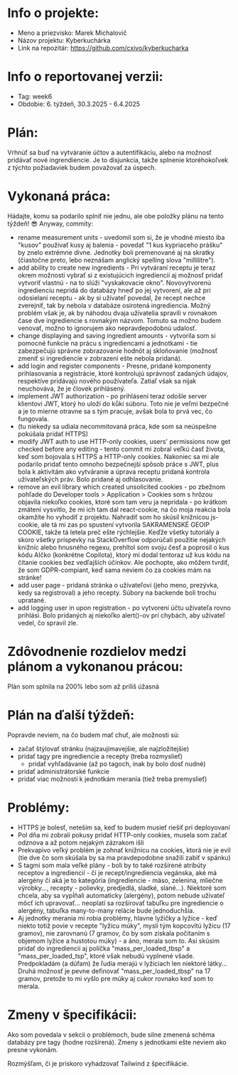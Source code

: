 # Info o projekte:
- Meno a priezvisko: Marek Michalovič
- Názov projektu: Kyberkuchárka
- Link na repozitár: https://github.com/cxivo/kyberkucharka

# Info o reportovanej verzii:  
- Tag: week6
- Obdobie: 6. týždeň, 30.3.2025 - 6.4.2025

# Plán:
Vrhnúť sa buď na vytváranie účtov a autentifikáciu, alebo na možnosť pridávať nové ingrendiencie. Je to disjunkcia, takže splnenie ktoréhokoľvek z týchto požiadaviek budem považovať za úspech.

# Vykonaná práca:
Hádajte, komu sa podarilo splniť nie jednu, ale obe položky plánu na tento týždeň! 😎 Anyway, commity:
- rename measurement units - uvedomil som si, že je vhodné miesto iba "kusov" používať kusy aj balenia - povedať "1 kus kypriaceho prášku" by znelo extrémne divne. Jednotky boli premenované aj na skratky (čiastočne preto, lebo neznášam anglický spelling slova "millilitre").
- add ability to create new ingredients - Pri vytváraní receptu je teraz okrem možnosti vybrať si z existujúcich ingrediencií aj možnosť pridať vytvoriť vlastnú - na to slúži "vyskakovacie okno". Novovytvorenú ingredienciu nepridá do databázy hneď po jej vytvorení, ale až pri odosielaní receptu - ak by si užívateľ povedal, že recept nechce zverejniť, tak by nebola v databáze osirotená ingrediencia. Možný problém však je, ak by náhodou dvaja užívatelia spravili v rovnakom čase dve ingrediencie s rovnakým názvom. Tomuto sa možno budem venovať, možno to ignorujem ako nepravdepodobnú udalosť.
- change displaying and saving ingredient amounts - vytvorila som si pomocné funkcie na prácu s ingrediencami a jednotkami - tie zabezpečujú správne zobrazovanie hodnôt aj skloňovanie (možnosť zmeniť si ingrediencie v zobrazení ešte nebola pridaná).
- add login and register components - Presne, pridané komponenty prihlasovania a registrácie, ktoré kontrolujú správnosť zadaných údajov, respektíve pridávajú nového používateľa. Zatiaľ však sa nijak neuchováva, že je človek prihlásený.
- implement JWT authorization - po prihlásení teraz odošle server klientovi JWT, ktorý ho uloží do kůkí súboru. Toto nie je veľmi bezpečné a je to mierne otravne sa s tým pracuje, avšak bola to prvá vec, čo fungovala.
- (tu niekedy sa udiala necommitovaná práca, kde som sa neúspešne pokúšala pridať HTTPS)
- modify JWT auth to use HTTP-only cookies, users' permissions now get checked before any editing - tento commit mi zobral veľkú časť života, keď som bojovala s HTTPS a HTTP-only cookies. Nakoniec sa mi ale podarilo pridať tento omnoho bezpečnejší spôsob práce s JWT, plus bola k aktivitám ako vytváranie a úprava receptu pridaná kontrola užívateľských práv. Bolo pridané aj odhlasovanie.
- remove an evil library which created unsolicited cookies - po zbežnom pohľade do Developer tools > Application > Cookies som s hrôzou objavila niekoľko cookies, ktoré som tam veru ja nepridala - po krátkom zmätení vysvitlo, že mi ich tam dal react-cookie, na čo moja reakcia bola okamžite ho vyhodiť z projektu. Nahradiť som ho skúsil knižnicou js-cookie, ale tá mi zas po spustení vytvorila SAKRAMENSKÉ GEOIP COOKIE, takže tá letela preč ešte rýchlejšie. Keďže všetky tutoriály a skoro všetky príspevky na StackOverflow odporúčali použitie nejakých knižníc alebo hnusného regexu, prehltol som svoju česť a poprosil o kus kódu AIčko (konkrétne Copilota), ktorý mi dodal tentoraz už kus kódu na čítanie cookies bez vedľajších účinkov. Ale pochopte, ako môžem tvrdiť, že som GDPR-compiant, keď sama neviem čo za cookies mám na stránke!
- add user page - pridaná stránka o užívateľovi (jeho meno, prezývka, kedy sa registroval) a jeho recepty. Súbory na backende boli trochu upratané.
- add logging user in upon registration - po vytvorení účtu užívateľa rovno prihlási. Bolo pridaných aj niekoľko alert()-ov pri chybách, aby užívateľ vedel, čo spravil zle.

# Zdôvodnenie rozdielov medzi plánom a vykonanou prácou:
Plán som splnila na 200% lebo som až príliš úžasná

# Plán na ďalší týždeň:
Popravde neviem, na čo budem mať chuť, ale možnosti sú:
- začať štýlovať stránku (najzaujímavejšie, ale najzložitejšie)
- pridať tagy pre ingrediencie a recepty (treba rozmyslieť)
    - pridať vyhľadávanie (až po tagoch, inak by bolo dosť nudné)
- pridať administrátorské funkcie
- pridať viac možností k jednotkám merania (tiež treba premyslieť)

# Problémy:
- HTTPS je bolesť, neteším sa, keď to budem musieť riešiť pri deployovaní
- Pol dňa mi zobrali pokusy pridať HTTP-only cookies, musela som začať odznova a až potom nejakým zázrakom išli
- Prekvapivo veľký problém je zohnať knižnicu na cookies, ktorá nie je evil (tie dve čo som skúšala by sa ma pravdepodobne snažili zabiť v spánku)
- S tagmi som mala veľké plány - boli by to také rozšírené atribúty receptov a ingrediencií - či je recept/ingrediencia vegánska, aké má alergény či aká je to kategória (ingrediencie - mäso, zelenina, mliečne výrobky..., recepty - polievky, predjedlá, sladké, slané...). Niektoré som chcela, aby sa vypĺňali automaticky (alergény), potom nebude užívateľ môcť ich upravovať... neoplatí sa rozširovať tabuľku pre ingrediencie o alergény, tabuľka many-to-many relácie bude jednoduchšia. 
- Aj jednotky merania mi robia problémy, hlavne lyžičky a lyžice - keď niekto totiž povie v recepte "lyžicu múky", myslí tým kopcovitú lyžicu (17 gramov), nie zarovnanú (7 gramov, čo by som získala počítaním s objemom lyžice a hustotou múky) - a áno, merala som to. Asi skúsim pridať do ingrediencií aj políčka "mass_per_loaded_tbsp" a "mass_per_loaded_tsp", ktoré však nebudú vyplnené všade. Predpokladám (a dúfam) že ľudia merajú v lyžiciach len niektoré látky... Druhá možnosť je pevne definovať "mass_per_loaded_tbsp" na 17 gramov, pretože to mi vyšlo pre múky aj cukor rovnako keď som to merala.

# Zmeny v špecifikácii:
Ako som povedala v sekcii o problémoch, bude silne zmenená schéma databázy pre tagy (hodne rozšírená). Zmeny s jednotkami ešte neviem ako presne vykonám.

Rozmýšľam, či je priskoro vyhadzovať Tailwind z špecifikácie.
